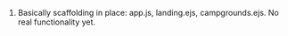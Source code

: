1.  Basically scaffolding in place:  app.js, landing.ejs, campgrounds.ejs.  No real functionality yet.